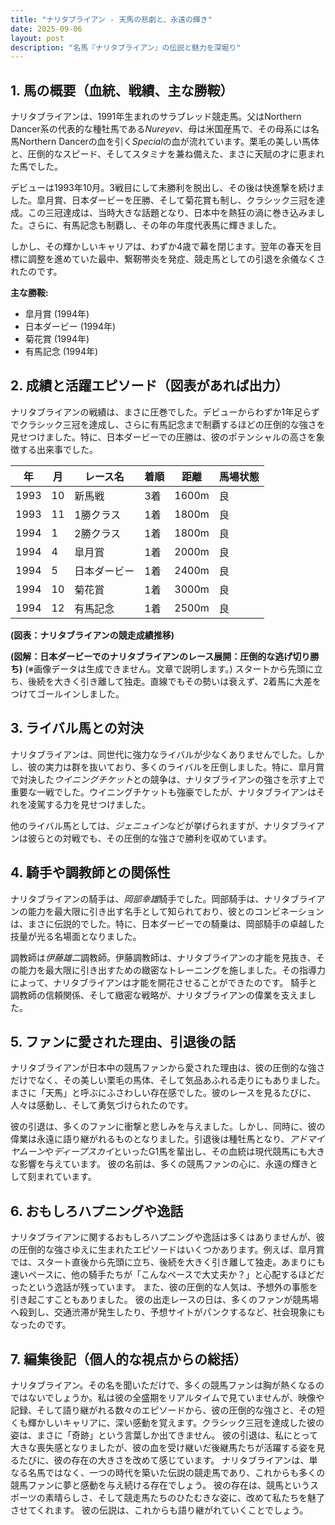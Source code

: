 ```yaml
---
title: "ナリタブライアン - 天馬の悲劇と、永遠の輝き"
date: 2025-09-06
layout: post
description: "名馬『ナリタブライアン』の伝説と魅力を深堀り"
---
```


## 1. 馬の概要（血統、戦績、主な勝鞍）

ナリタブライアンは、1991年生まれのサラブレッド競走馬。父はNorthern Dancer系の代表的な種牡馬である*Nureyev*、母は米国産馬で、その母系には名馬Northern Dancerの血を引く*Special*の血が流れています。栗毛の美しい馬体と、圧倒的なスピード、そしてスタミナを兼ね備えた、まさに天賦の才に恵まれた馬でした。

デビューは1993年10月。3戦目にして未勝利を脱出し、その後は快進撃を続けました。皐月賞、日本ダービーを圧勝、そして菊花賞も制し、クラシック三冠を達成。この三冠達成は、当時大きな話題となり、日本中を熱狂の渦に巻き込みました。さらに、有馬記念も制覇し、その年の年度代表馬に輝きました。

しかし、その輝かしいキャリアは、わずか4歳で幕を閉じます。翌年の春天を目標に調整を進めていた最中、繋靭帯炎を発症、競走馬としての引退を余儀なくされたのです。

**主な勝鞍:**

* 皐月賞 (1994年)
* 日本ダービー (1994年)
* 菊花賞 (1994年)
* 有馬記念 (1994年)


## 2. 成績と活躍エピソード（図表があれば出力）

ナリタブライアンの戦績は、まさに圧巻でした。デビューからわずか1年足らずでクラシック三冠を達成し、さらに有馬記念まで制覇するほどの圧倒的な強さを見せつけました。特に、日本ダービーでの圧勝は、彼のポテンシャルの高さを象徴する出来事でした。

| 年 | 月 | レース名 | 着順 | 距離 | 馬場状態 |
|---|---|---|---|---|---|
| 1993 | 10 | 新馬戦 | 3着 | 1600m | 良 |
| 1993 | 11 | 1勝クラス | 1着 | 1800m | 良 |
| 1994 | 1 | 2勝クラス | 1着 | 1800m | 良 |
| 1994 | 4 | 皐月賞 | 1着 | 2000m | 良 |
| 1994 | 5 | 日本ダービー | 1着 | 2400m | 良 |
| 1994 | 10 | 菊花賞 | 1着 | 3000m | 良 |
| 1994 | 12 | 有馬記念 | 1着 | 2500m | 良 |


**(図表：ナリタブライアンの競走成績推移)**

**(図解：日本ダービーでのナリタブライアンのレース展開：圧倒的な逃げ切り勝ち)**  (※画像データは生成できません。文章で説明します。)  スタートから先頭に立ち、後続を大きく引き離して独走。直線でもその勢いは衰えず、2着馬に大差をつけてゴールインしました。


## 3. ライバル馬との対決

ナリタブライアンは、同世代に強力なライバルが少なくありませんでした。しかし、彼の実力は群を抜いており、多くのライバルを圧倒しました。特に、皐月賞で対決した*ウイニングチケット*との競争は、ナリタブライアンの強さを示す上で重要な一戦でした。ウイニングチケットも強豪でしたが、ナリタブライアンはそれを凌駕する力を見せつけました。

他のライバル馬としては、*ジェニュイン*などが挙げられますが、ナリタブライアンは彼らとの対戦でも、その圧倒的な強さで勝利を収めています。


## 4. 騎手や調教師との関係性

ナリタブライアンの騎手は、*岡部幸雄*騎手でした。岡部騎手は、ナリタブライアンの能力を最大限に引き出す名手として知られており、彼とのコンビネーションは、まさに伝説的でした。特に、日本ダービーでの騎乗は、岡部騎手の卓越した技量が光る名場面となりました。

調教師は*伊藤雄二*調教師。伊藤調教師は、ナリタブライアンの才能を見抜き、その能力を最大限に引き出すための緻密なトレーニングを施しました。その指導力によって、ナリタブライアンは才能を開花させることができたのです。  騎手と調教師の信頼関係、そして緻密な戦略が、ナリタブライアンの偉業を支えました。


## 5. ファンに愛された理由、引退後の話

ナリタブライアンが日本中の競馬ファンから愛された理由は、彼の圧倒的な強さだけでなく、その美しい栗毛の馬体、そして気品あふれる走りにもありました。まさに「天馬」と呼ぶにふさわしい存在感でした。彼のレースを見るたびに、人々は感動し、そして勇気づけられたのです。

彼の引退は、多くのファンに衝撃と悲しみを与えました。しかし、同時に、彼の偉業は永遠に語り継がれるものとなりました。引退後は種牡馬となり、*アドマイヤムーン*や*ディープスカイ*といったG1馬を輩出し、その血統は現代競馬にも大きな影響を与えています。  彼の名前は、多くの競馬ファンの心に、永遠の輝きとして刻まれています。


## 6. おもしろハプニングや逸話

ナリタブライアンに関するおもしろハプニングや逸話は多くはありませんが、彼の圧倒的な強さゆえに生まれたエピソードはいくつかあります。例えば、皐月賞では、スタート直後から先頭に立ち、後続を大きく引き離して独走。あまりにも速いペースに、他の騎手たちが「こんなペースで大丈夫か？」と心配するほどだったという逸話が残っています。  また、彼の圧倒的な人気は、予想外の事態を引き起こすこともありました。  彼の出走レースの日は、多くのファンが競馬場へ殺到し、交通渋滞が発生したり、予想サイトがパンクするなど、社会現象にもなったのです。


## 7. 編集後記（個人的な視点からの総括）

ナリタブライアン。その名を聞いただけで、多くの競馬ファンは胸が熱くなるのではないでしょうか。私は彼の全盛期をリアルタイムで見ていませんが、映像や記録、そして語り継がれる数々のエピソードから、彼の圧倒的な強さと、その短くも輝かしいキャリアに、深い感動を覚えます。クラシック三冠を達成した彼の姿は、まさに「奇跡」という言葉しか出てきません。  彼の引退は、私にとって大きな喪失感となりましたが、彼の血を受け継いだ後継馬たちが活躍する姿を見るたびに、彼の存在の大きさを改めて感じています。  ナリタブライアンは、単なる名馬ではなく、一つの時代を築いた伝説の競走馬であり、これからも多くの競馬ファンに夢と感動を与え続ける存在でしょう。  彼の存在は、競馬というスポーツの素晴らしさ、そして競走馬たちのひたむきな姿に、改めて私たちを魅了させてくれます。  彼の伝説は、これからも語り継がれていくことでしょう。
